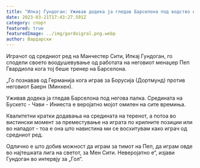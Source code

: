 ```yaml
---
title: "Илкај Гундоган: Уживав додека ја гледав Барселона под водство на Гвардиола"
date: 2023-03-21T17:43:27.591Z
category: спорт
featured: true
featuredImage: ../img/gordoigral.png.webp
author: Вардарски
---
```


Играчот од средниот ред на Манчестер Сити, Илкај Гундоган, го сподели своето воодушевување од работата на неговиот менаџер Пеп Гвардиола кога тој беше тренер на Барселона.

„Го познавав од Германија кога играв за Борусија (Дортмунд) против неговиот Баерн (Минхен).

Уживав додека ја гледав Барселона под негова палка. Средината на Бускетс - Чави - Иниеста е веројатно мојот омилен на сите времиња.

Квалитетни кратки додавања на средината на теренот, а потоа во вистински момент за преместување на играта по крилните позиции или во нападот - тоа е она што навистина ми се восхитувам како играч од средниот ред.

Одлично е што добив можност да играм за тимот на Пеп, да играм овде во најтешката лига на светот, за Мен Сити. Неверојатно е“, изјави Гундоган во интервју за „Гол“.
